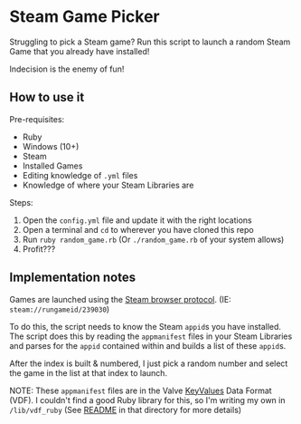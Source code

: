 # Steam Game Picker

Struggling to pick a Steam game? Run this script to launch a random Steam Game that you already have installed!

Indecision is the enemy of fun!

## How to use it

Pre-requisites:
- Ruby
- Windows (10+)
- Steam
- Installed Games
- Editing knowledge of `.yml` files
- Knowledge of where your Steam Libraries are

Steps:
1. Open the `config.yml` file and update it with the right locations
2. Open a terminal and `cd` to wherever you have cloned this repo
3. Run `ruby random_game.rb` (Or `./random_game.rb` of your system allows)
4. Profit???

## Implementation notes

Games are launched using the [Steam browser protocol](https://developer.valvesoftware.com/wiki/Steam_browser_protocol). (IE: `steam://rungameid/239030`)

To do this, the script needs to know the Steam `appid`s you have installed. The script does this by reading the `appmanifest` files in your Steam Libraries and parses for the `appid` contained within and builds a list of these `appid`s.

After the index is built & numbered, I just pick a random number and select the game in the list at that index to launch. 

NOTE: These `appmanifest` files are in the Valve [KeyValues](https://developer.valvesoftware.com/wiki/KeyValues) Data Format (VDF). I couldn't find a good Ruby library for this, so I'm writing my own in `/lib/vdf_ruby` (See [README](./lib/vdf_ruby/README.md) in that directory for more details)